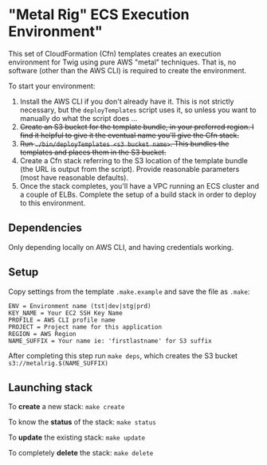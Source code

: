 # "Metal Rig" ECS Execution Environment"

This set of CloudFormation (Cfn) templates creates an execution environment for Twig using pure AWS
"metal" techniques.  That is, no software (other than the AWS CLI) is required to create the environment.

To start your environment:

1. Install the AWS CLI if you don't already have it.  This is not strictly necessary, but the `deployTemplates` script uses it, so unless you want to manually do what the script does ...
1. ~~Create an S3 bucket for the template bundle, in your preferred region.  I find it helpful to give it the eventual name you'll give the Cfn stack.~~
1. ~~Run `./bin/deployTemplates <s3 bucket name>`.  This bundles the templates and places them in the S3 bucket.~~
1. Create a Cfn stack referring to the S3 location of the template bundle (the URL is output from the script).  Provide reasonable parameters (most have reasonable defaults).
1. Once the stack completes, you'll have a VPC running an ECS cluster and a couple of ELBs.  Complete the setup of a build stack in order to deploy to this environment.

## Dependencies

Only depending locally on AWS CLI, and having credentials working.

## Setup

Copy settings from the template `.make.example` and save the file as `.make`:

```
ENV = Environment name (tst|dev|stg|prd)
KEY_NAME = Your EC2 SSH Key Name
PROFILE = AWS CLI profile name
PROJECT = Project name for this application
REGION = AWS Region
NAME_SUFFIX = Your name ie: 'firstlastname' for S3 suffix
```

After completing this step run `make deps`, which creates the S3 bucket `s3://metalrig.$(NAME_SUFFIX)`

## Launching stack

To **create** a new stack: `make create`

To know the **status** of the stack: `make status`

To **update** the existing stack: `make update`

To completely **delete** the stack: `make delete`
